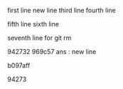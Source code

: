 first line 
new line 
third line 
fourth line

fifth line 
sixth line 

seventh line for git rm

942732
969c57
ans : 
new line 


b097aff

94273
